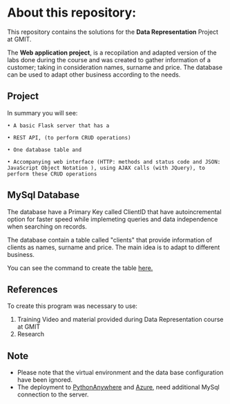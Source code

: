 # About this repository:
This repository contains the solutions for the **Data Representation** Project at GMIT.

The <b> Web application project</b>, is a recopilation and adapted version of the labs done during the course and was created to gather information of a customer; taking in consideration names, surname and price. The database can be used to adapt other business according to the needs.

## Project
In summary you will see:<br>

	• A basic Flask server that has a 

	• REST API, (to perform CRUD operations)

	• One database table and

	• Accompanying web interface (HTTP: methods and status code and JSON: JavaScript Object Notation ), using AJAX calls (with JQuery), to perform these CRUD operations

## MySql Database
The database have a Primary Key called ClientID that have autoincremental option for faster speed while implemeting queries and data independence when searching on records. 

The database contain a table called "clients" that provide information of clients as names, surname and price. The main idea is to adapt to different business. 

You can see the command to create the table [here.](https://github.com/Katylub/Data-Representation-Project/blob/main/createtable.py)  

## References
To create this program was necessary to use: 
1. Training Video and material provided during Data Representation course at GMIT
2. Research 

## Note 
- Please note that the virtual environment and the data base configuration have been ignored.
- The deployment to [PythonAnywhere](http://katylub.pythonanywhere.com/) and [Azure](https://gmitdatarep.azurewebsites.net), need additional MySql connection to the server. 
